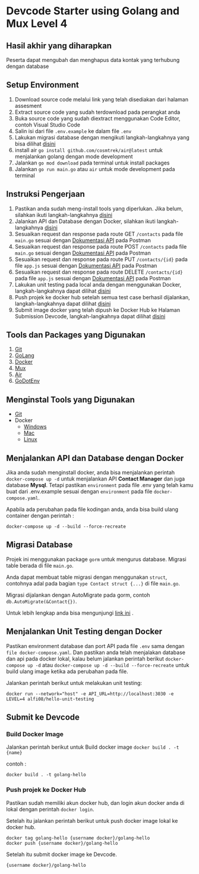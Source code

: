 # Devcode Starter using Golang and Mux Level 4

## Hasil akhir yang diharapkan

Peserta dapat mengubah dan menghapus data kontak yang terhubung dengan database

## Setup Environment

1. Download source code melalui link yang telah disediakan dari halaman assesment
2. Extract source code yang sudah terdownload pada perangkat anda
3. Buka source code yang sudah diextract menggunakan Code Editor, contoh Visual Studio Code
4. Salin isi dari file `.env.example` ke dalam file `.env`
5. Lakukan migrasi database dengan mengikuti langkah-langkahnya yang bisa dilihat [disini](#migrasi-database)
6. install air `go install github.com/cosmtrek/air@latest` untuk menjalankan golang dengan mode development
7. Jalankan `go mod download` pada terminal untuk install packages
8. Jalankan `go run main.go` atau `air` untuk mode development pada terminal

## Instruksi Pengerjaan

1. Pastikan anda sudah meng-install tools yang diperlukan. Jika belum, silahkan ikuti langkah-langkahnya [disini](#menginstal-tools-yang-digunakan)
2. Jalankan API dan Database dengan Docker, silahkan ikuti langkah-langkahnya [disini](#menjalankan-api-dan-database-dengan-docker)
3. Sesuaikan request dan response pada route GET `/contacts` pada file `main.go` sesuai dengan [Dokumentasi API](https://documenter.getpostman.com/view/6584319/2s8Yt1rUtN) pada Postman
4. Sesuaikan request dan response pada route POST `/contacts` pada file `main.go` sesuai dengan [Dokumentasi API](https://documenter.getpostman.com/view/6584319/2s8Yt1rUtN) pada Postman
5. Sesuaikan request dan response pada route PUT `/contacts/{id}` pada file `app.js` sesuai dengan [Dokumentasi API](https://documenter.getpostman.com/view/6584319/2s8Yt1rUtN) pada Postman
6. Sesuaikan request dan response pada route DELETE `/contacts/{id}` pada file `app.js` sesuai dengan [Dokumentasi API](https://documenter.getpostman.com/view/6584319/2s8Yt1rUtN) pada Postman
7. Lakukan unit testing pada local anda dengan menggunakan Docker, langkah-langkahnya dapat dilihat [disini](#menjalankan-unit-testing-dengan-Docker)
8. Push projek ke docker hub setelah semua test case berhasil dijalankan, langkah-langkahnya dapat dilihat [disini](#push-projek-ke-docker-hub)
9. Submit image docker yang telah dipush ke Docker Hub ke Halaman Submission Devcode, langkah-langkahnya dapat dilihat [disini](#push-projek-ke-docker-hub)

## Tools dan Packages yang Digunakan

1. [Git](https://git-scm.com)
2. [GoLang](https://go.dev)
3. [Docker](https://www.docker.com)
4. [Mux](https://pkg.go.dev/github.com/gorilla/mux)
5. [Air](https://github.com/cosmtrek/air)
6. [GoDotEnv](https://pkg.go.dev/github.com/joho/godotenv#section-readme)

## Menginstal Tools yang Digunakan

- [Git](https://git-scm.com/book/en/v2/Getting-Started-Installing-Git)
- Docker
  - [Windows](https://docs.docker.com/desktop/install/windows-install/)
  - [Mac](https://docs.docker.com/desktop/install/mac-install/)
  - [Linux](https://docs.docker.com/desktop/install/linux-install/)

## Menjalankan API dan Database dengan Docker

Jika anda sudah menginstall docker, anda bisa menjalankan perintah `docker-compose up -d` untuk menjalankan API <b>Contact Manager</b> dan juga database <b>Mysql</b>. Tetapi pastikan `environment` pada file .env yang telah kamu buat dari .env.example sesuai dengan `environment` pada file `docker-compose.yaml`.

Apabila ada perubahan pada file kodingan anda, anda bisa build ulang container dengan perintah :

```
docker-compose up -d --build --force-recreate
```

## Migrasi Database

Projek ini menggunakan package `gorm` untuk mengurus database.
Migrasi table berada di file `main.go`.

Anda dapat membuat table migrasi dengan menggunakan `struct`, contohnya adal pada bagian `type Contact struct {...}` di file `main.go`.

Migrasi dijalankan dengan AutoMigrate pada gorm, contoh `db.AutoMigrate(&Contact{})`.

Untuk lebih lengkap anda bisa mengunjungi [link ini](https://gorm.io/docs/models.html) .

## Menjalankan Unit Testing dengan Docker

Pastikan environment database dan port API pada file `.env` sama dengan `file docker-compose.yaml`.
Dan pastikan anda telah menjalakan database dan api pada docker lokal, kalau belum jalankan perintah berikut `docker-compose up -d` atau `docker-compose up -d --build --force-recreate` untuk build ulang image ketika ada perubahan pada file.

Jalankan perintah berikut untuk melakukan unit testing:

```
docker run --network="host" -e API_URL=http://localhost:3030 -e LEVEL=4 alfi08/hello-unit-testing
```

## Submit ke Devcode

### Build Docker Image

Jalankan perintah berikut untuk Build docker image `docker build . -t {name}`

contoh :

```
docker build . -t golang-hello
```

### Push projek ke Docker Hub

Pastikan sudah memiliki akun docker hub, dan login akun docker anda di lokal dengan perintah `docker login`.

Setelah itu jalankan perintah berikut untuk push docker image lokal ke docker hub.

```
docker tag golang-hello {username docker}/golang-hello
docker push {username docker}/golang-hello
```

Setelah itu submit docker image ke Devcode.

```
{username docker}/golang-hello
```
